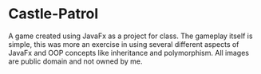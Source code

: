 # Castle-Patrol
A game created using JavaFx as a project for class. The gameplay itself is simple, this was more an exercise in using several different aspects of JavaFx and OOP concepts like inheritance and polymorphism. All images are public domain and not owned by me.
